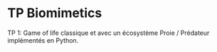 # TP Biomimetics
TP 1: Game of life classique et avec un écosystème Proie / Prédateur implémentés en Python.